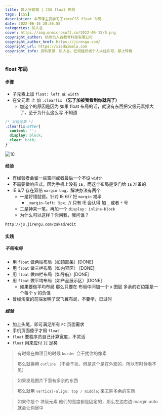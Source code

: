 ```yaml
---
title: 饥人谷前端 | CSS float 布局
tags: [CSS]
description: 本节课主要学习了<br>CSS float 布局
date: 2022-06-16 20:56:55
categories: 饥人谷
cover: https://img.onmicrosoft.cn/2022-06-15/5.png
copyright_author: 杭州饥人谷教育科技有限公司
copyright_author_href: https://jirengu.com/
copyright_url: https://xiedaimala.com
copyright_info: 资料来源：饥人谷。任何组织或个人未经许可，禁止转载
---
```


### float 布局

#### 步骤

- 子元素上加 `float: left 或 width`
- 在父元素 上 加 `.clearfix` **（忘了加被我看到你就完了）**
  - 加这个的原因是因为 如果 float 布局的话，就没有东西把父级元素撑大了，至于为什么这么写 不知道

```css
/* 父级元素 */
.clearfix:after{
  content: '';
  display: block;
  clear: both;
}
```

![10](https://img.onmicrosoft.cn/2022-06-16/10.png)

#### 经验

- 有经验者会留一些空间或者最后一个不设 `width`
- 不需要做响应式，因为手机上没有 `IE`，而这个布局是专门给 `IE` 准备的
- IE 6/7 存在双倍 `margin bug`，解决办法有两个
  - 一是将错就错，针对 IE 6/7 把 `margin` 减半
    - `_margin-left: 5px;` // 只有 IE 会认得 加 `_` 或者 `*` 号
  - 二是神来一笔，再加一个 `display: inline-block`
  - 为什么可以这样？你问我，我问谁？

```html
http://js.jirengu.com/zakad/edit
```

#### 实践

##### 不同布局

- 用 `float` 做两栏布局（如顶部条）[DONE]
- 用 `float` 做三栏布局（如内容区） [DONE]
- 用 `float` 做四栏布局（如导航）[DONE]
- 用 `float` 做平均布局（如产品展示区）[DONE]
  - 如果要做平均布局 那么只要在 布局中间加一个 x 图层 多余的右边距是一个每个 y 的负值
- 曾经淘宝的前端发明了双飞翼布局，不要学，已过时

##### 经验

- 加上头尾，即可满足所有 `PC` 页面需求
- 手机页面傻子才用 `float`
- `float` 要程序员自己计算宽度，不灵活
- `float` 用来应付 `IE` 足矣

> 有时候在做项目的时候 `border` 会干扰你的像素
>
> 那么就换用 `outline` （不会干扰，但是这个是在外面的，所以有时候看不见）

> 如果发现图片下面有多余的东西 
> 
> 那么就用 `vertical-align: top / middle`; 来去除多余的东西

> 如果你是个 块级元素 他们的宽度都是固定的，那么左边右边 margin auto 就会让你居中

